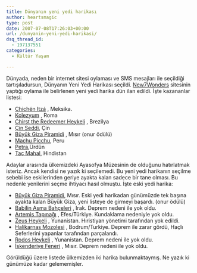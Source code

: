 ```yaml
---
title: Dünyanın yeni yedi harikası
author: heartsmagic
type: post
date: 2007-07-08T17:26:03+00:00
url: /dunyanin-yeni-yedi-harikasi/
dsq_thread_id:
  - 197137551
categories:
  - Kültür Yaşam

---
```

Dünyada, neden bir internet sitesi oylaması ve SMS mesajları ile seçildiği tartışıladursun, Dünyanın Yeni Yedi Harikası seçildi. <a href="https://www.new7wonders.com/" target="_blank">New7Wonders</a> sitesinin yaptığı oylama ile belirlenen yeni yedi harika dün ilan edildi. İşte kazananlar listesi:

  * <a href="https://en.wikipedia.org/wiki/Chichen_Itza" target="_blank">Chichén Itzá</a> , Meksika.
  * <a href="https://en.wikipedia.org/wiki/Colosseum" target="_blank">Kolezyum</a> , Roma
  * <a href="https://en.wikipedia.org/wiki/Christ_the_Redeemer_%28statue%29" target="_blank">Chirst the Redeemer Heykeli</a> , Brezilya
  * <a href="https://en.wikipedia.org/wiki/Great_Wall_of_China" target="_blank">Çin Seddi</a>, Çin
  * <a href="https://en.wikipedia.org/wiki/Great_Pyramid" target="_blank">Büyük Giza Piramidi</a> , Mısır (onur ödülü)
  * <a href="https://en.wikipedia.org/wiki/Machu_Picchu" target="_blank" title="Machu Picchu">Machu Picchu</a>, Peru
  * <a href="https://en.wikipedia.org/wiki/Petra" target="_blank" title="Petra">Petra</a>,Ürdün
  * <a href="https://en.wikipedia.org/wiki/Taj_Mahal" target="_blank" title="Taj Mahal">Tac Mahal</a>, Hindistan

Adaylar arasında ülkemizdeki Ayasofya Müzesinin de olduğunu hatırlatmak isteriz. Ancak kendisi ne yazık ki seçilemedi. Bu yeni yedi harikanın seçilme sebebi ise eskilerinden geriye ayakta kalan sadece bir tane olması. Bu nedenle yenilerini seçme ihtiyacı hasıl olmuştu. İşte eski yedi harika:

  * <a href="https://en.wikipedia.org/wiki/Great_Pyramid" target="_blank">Büyük Giza Piramidi</a>, Mısır. Eski yedi harikadan günümüzde tek başına ayakta kalan Büyük Giza, yeni listeye de girmeyi başardı. (onur ödülü)
  * <a href="https://en.wikipedia.org/wiki/Hanging_Gardens_of_Babylon" target="_blank" title="Hanging Gardens of Babylon">Babilin Asma Bahçeleri</a> , Irak. Deprem nedeni ile yok oldu.
  * <a href="https://en.wikipedia.org/wiki/Temple_of_Artemis" target="_blank">Artemis Tapınağı</a> , Efes/Türkiye. Kundaklama nedeniyle yok oldu.
  * <a href="https://en.wikipedia.org/wiki/Statue_of_Zeus_at_Olympia" target="_blank">Zeus Heykeli</a> , Yunanistan. Hıristiyan yönetimi tarafından yok edildi.
  * <a href="https://en.wikipedia.org/wiki/Mausoleum_of_Maussollos" target="_blank">Halikarnas Mozolesi</a> , Bodrum/Turkiye. Deprem ile zarar gördü, Haçlı Seferlerini yapanlar tarafından parçalandı.
  * <a href="https://en.wikipedia.org/wiki/Colossus_of_Rhodes" target="_blank">Rodos Heykeli</a> , Yunanistan. Deprem nedeni ile yok oldu.
  * <a href="https://en.wikipedia.org/wiki/Lighthouse_of_Alexandria" target="_blank">İskenderiye Feneri</a> , Mısır. Deprem nedeni ile yok oldu.

Görüldüğü üzere listede ülkemizden iki harika bulunmaktaymış. Ne yazık ki günümüze kadar gelememişler.